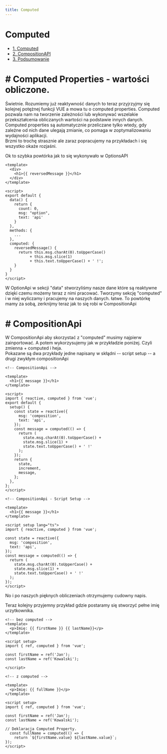 ```yaml
---
title: Computed
---
```


<h1 class='text-white mb-10 mt-5 text-2xl uppercase text-center'>
  Computed
</h1>

- [1. Computed](#1-options)
- [2. CompositionAPI](#2-composition)
- [3. Podsumowanie](#3-summary)

<TextBoxMD>
  <h1 class="text-2xl font-semibold">
    <span class='text-green-500 forn-bold'>#</span>  Computed Properties - wartości obliczone.
  </h1>
  <p class='my-2'>
    Świetnie. Rozumiemy już reaktywność danych to teraz przyjrzyjmy się kolejnej potężnej funkcji VUE a mowa tu o computed properties. Computed pozwala nam na tworzenie zależności lub wykonywać wszelakie przekształcenia obliczanych wartości na podstawie innych danych. Computed properties są automatycznie przeliczane tylko wtedy, gdy zależne od nich dane ulegają zmianie, co pomaga w zoptymalizowaniu wydajności aplikacji. <br>
    Brzmi to trochę strasznie ale zaraz popracujemy na przykładach i się wszystko okaże rozjaśni.
  </p>
  <p>
    Ok to szybka powtórka jak to się wykonywało w OptionsAPI
  </p>
</TextBoxMD>

```vue
<template>
  <div>
    <h1>{{ reversedMessage }}</h1>
  </div>
</template>

<script>
export default {
  data() {
    return {
      count: 0,
      msg: "option",
      text: 'api'
    }
  },
  methods: {
    ...
  },
  computed: {
    reversedMessage() {
      return this.msg.charAt(0).toUpperCase() 
           + this.msg.slice(1) 
           + this.text.toUpperCase() + ' !';
    }
  }
}
</script>

```

<TextBoxMD>
  <p>W OptionApi w sekcji "data" stworzyliśmy nasze dane które są reaktywne dzięki czemu możemy teraz z nimi pracować. Tworzymy sekcję "computed" i w niej wyliczamy i pracujemy na naszych danych. łatwe. To powtórkę mamy za sobą, zerknijmy teraz jak to się robi w CompositionApi</p>
</TextBoxMD>

<TextBoxMD>
  <h1 class="text-2xl font-semibold mb-6">
    <span class='text-green-500 forn-bold'>#</span>  CompositionApi
  </h1>
  <p class='my-2'>
    W CompositionApi aby skorzystać z "computed" musimy najpierw zainportować. A potem wykorzysujemy jak w przykładzie poniżej. Czyli zmienna + computed i heja. <br>
    Pokazane są dwa przykłady jedne napisany w skłądni -- script setup -- a drugi zwykłym compositionApi 
  </p>
</TextBoxMD>

<div class='flex justify-center flex-wrap'>

```vue
<!-- CompositionApi -->

<template>
  <h1>{{ message }}</h1>
</template>

<script>
import { reactive, computed } from 'vue';
export default {
  setup() {
    const state = reactive({
      msg: 'composition',
      text: 'api',
    });
    const message = computed(() => {
      return (
        state.msg.charAt(0).toUpperCase() +
        state.msg.slice(1) +
        state.text.toUpperCase() + ' !'
      );
    });
    return {
      state,
      increment,
      message,
    };
  },
};
</script>
```

```vue
<!-- CompositionApi - Script Setup -->

<template>
  <h1>{{ message }}</h1>
</template>

<script setup lang="ts">
import { reactive, computed } from 'vue';

const state = reactive({
  msg: 'composition',
  text: 'api',
});
const message = computed(() => {
  return (
    state.msg.charAt(0).toUpperCase() +
    state.msg.slice(1) +
    state.text.toUpperCase() + ' !'
  );
});
</script>
```

</div>

<TextBoxMD>
  <p class='my-2'>
    No i po naszych pięknych obliczeniach otrzymujemy cudowny napis. 
  </p>
</TextBoxMD>

<ExampleCom />


<TextBoxMD>
  <p class='my-2'>
    Teraz kolejny przyjemny przykład gdzie postaramy się stworzyć pełne imię urzytkownika.
  </p>
</TextBoxMD>

<div class='flex justify-center flex-wrap'>

```vue
<!-- bez computed -->
<template>
  <p>Imię: {{ firstName }} {{ lastName}}</p>
</template>

<script setup>
import { ref, computed } from 'vue';

const firstName = ref('Jan');
const lastName = ref('Kowalski');

</script>

```

```vue
<!-- z computed -->

<template>
  <p>Imię: {{ fullName }}</p>
</template>

<script setup>
import { ref, computed } from 'vue';

const firstName = ref('Jan');
const lastName = ref('Kowalski');

// Deklaracja Computed Property.
  const fullName = computed(() => {
    return `${firstName.value} ${lastName.value}`;
});
</script>


```

</div>